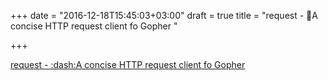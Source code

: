 +++
date = "2016-12-18T15:45:03+03:00"
draft = true
title = "request - :dash:A concise HTTP request client fo Gopher "

+++

<p><a href="https://t.co/I1TnXAoJ5D">request - :dash:A concise HTTP request client fo Gopher </a></p>
